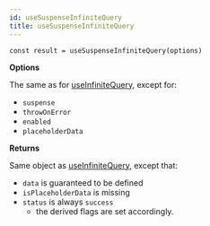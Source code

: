 ```yaml
---
id: useSuspenseInfiniteQuery
title: useSuspenseInfiniteQuery
---
```


```tsx
const result = useSuspenseInfiniteQuery(options)
```

**Options**

The same as for [useInfiniteQuery](../reference/useInfiniteQuery), except for:
- `suspense`
- `throwOnError`
- `enabled`
- `placeholderData`

**Returns**

Same object as [useInfiniteQuery](../reference/useInfiniteQuery), except that:
- `data` is guaranteed to be defined
- `isPlaceholderData` is missing
- `status` is always `success`
  - the derived flags are set accordingly.
